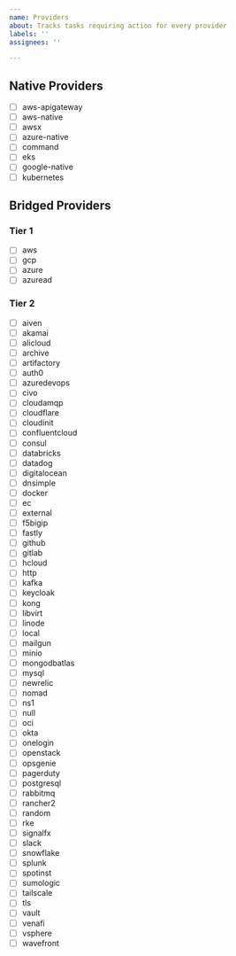 ```yaml
---
name: Providers
about: Tracks tasks requiring action for every provider
labels: ''
assignees: ''

---
```


<!-- Start with a one- to three-sentence summary of what needs to be done for every proivder . -->

## Native Providers

- [ ] aws-apigateway
- [ ] aws-native
- [ ] awsx
- [ ] azure-native
- [ ] command
- [ ] eks
- [ ] google-native
- [ ] kubernetes

## Bridged Providers

### Tier 1

- [ ] aws
- [ ] gcp
- [ ] azure
- [ ] azuread

### Tier 2

- [ ] aiven
- [ ] akamai
- [ ] alicloud
- [ ] archive
- [ ] artifactory
- [ ] auth0
- [ ] azuredevops
- [ ] civo
- [ ] cloudamqp
- [ ] cloudflare
- [ ] cloudinit
- [ ] confluentcloud
- [ ] consul
- [ ] databricks
- [ ] datadog
- [ ] digitalocean
- [ ] dnsimple
- [ ] docker
- [ ] ec
- [ ] external
- [ ] f5bigip
- [ ] fastly
- [ ] github
- [ ] gitlab
- [ ] hcloud
- [ ] http
- [ ] kafka
- [ ] keycloak
- [ ] kong
- [ ] libvirt
- [ ] linode
- [ ] local
- [ ] mailgun
- [ ] minio
- [ ] mongodbatlas
- [ ] mysql
- [ ] newrelic
- [ ] nomad
- [ ] ns1
- [ ] null
- [ ] oci
- [ ] okta
- [ ] onelogin
- [ ] openstack
- [ ] opsgenie
- [ ] pagerduty
- [ ] postgresql
- [ ] rabbitmq
- [ ] rancher2
- [ ] random
- [ ] rke
- [ ] signalfx
- [ ] slack
- [ ] snowflake
- [ ] splunk
- [ ] spotinst
- [ ] sumologic
- [ ] tailscale
- [ ] tls
- [ ] vault
- [ ] venafi
- [ ] vsphere
- [ ] wavefront
